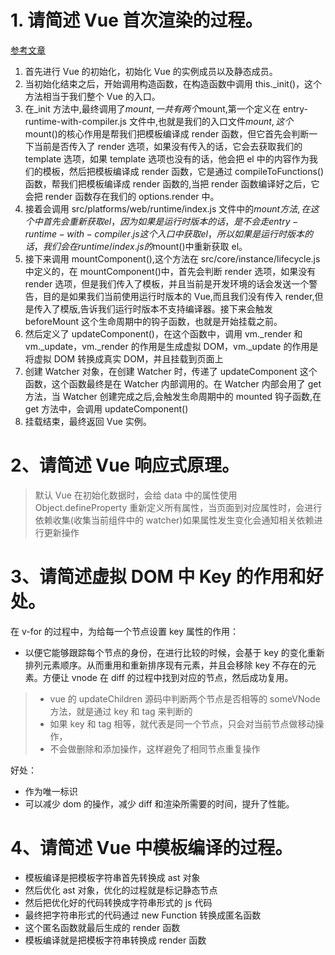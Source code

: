 # 1. 请简述 Vue 首次渲染的过程。

[参考文章](https://blog.csdn.net/weixin_40599109/article/details/107644204)

1. 首先进行 Vue 的初始化，初始化 Vue 的实例成员以及静态成员。
2. 当初始化结束之后，开始调用构造函数，在构造函数中调用 this.\_init()，这个方法相当于我们整个 Vue 的入口。
3. 在\_init 方法中,最终调用了$mount,一共有两个$mount,第一个定义在 entry-runtime-with-compiler.js 文件中,也就是我们的入口文件$mount,这个$mount()的核心作用是帮我们把模板编译成 render 函数，但它首先会判断一下当前是否传入了 render 选项，如果没有传入的话，它会去获取我们的 template 选项，如果 template 选项也没有的话，他会把 el 中的内容作为我们的模板，然后把模板编译成 render 函数，它是通过 compileToFunctions()函数，帮我们把模板编译成 render 函数的,当把 render 函数编译好之后，它会把 render 函数存在我们的 options.render 中。
4. 接着会调用 src/platforms/web/runtime/index.js 文件中的$mount方法,在这个中首先会重新获取el，因为如果是运行时版本的话，是不会走entry-runtime-with-compiler.js这个入口中获取el，所以如果是运行时版本的话，我们会在runtime/index.js的$mount()中重新获取 el。
5. 接下来调用 mountComponent(),这个方法在 src/core/instance/lifecycle.js 中定义的，在 mountComponent()中，首先会判断 render 选项，如果没有 render 选项，但是我们传入了模板，并且当前是开发环境的话会发送一个警告，目的是如果我们当前使用运行时版本的 Vue,而且我们没有传入 render,但是传入了模版,告诉我们运行时版本不支持编译器。接下来会触发 beforeMount 这个生命周期中的钩子函数，也就是开始挂载之前。
6. 然后定义了 updateComponent()，在这个函数中，调用 vm.\_render 和 vm.\_update，vm.\_render 的作用是生成虚拟 DOM，vm.\_update 的作用是将虚拟 DOM 转换成真实 DOM，并且挂载到页面上
7. 创建 Watcher 对象，在创建 Watcher 时，传递了 updateComponent 这个函数，这个函数最终是在 Watcher 内部调用的。在 Watcher 内部会用了 get 方法，当 Watcher 创建完成之后,会触发生命周期中的 mounted 钩子函数,在 get 方法中，会调用 updateComponent()
8. 挂载结束，最终返回 Vue 实例。

# 2、请简述 Vue 响应式原理。

> 默认 Vue 在初始化数据时，会给 data 中的属性使用 Object.defineProperty 重新定义所有属性，当页面到对应属性时，会进行依赖收集(收集当前组件中的 watcher)如果属性发生变化会通知相关依赖进行更新操作

# 3、请简述虚拟 DOM 中 Key 的作用和好处。

在 v-for 的过程中，为给每一个节点设置 key 属性的作用：

- 以便它能够跟踪每个节点的身份，在进行比较的时候，会基于 key 的变化重新排列元素顺序。从而重用和重新排序现有元素，并且会移除 key 不存在的元素。方便让 vnode 在 diff 的过程中找到对应的节点，然后成功复用。

> - vue 的 updateChildren 源码中判断两个节点是否相等的 someVNode 方法，就是通过 key 和 tag 来判断的
> - 如果 key 和 tag 相等，就代表是同一个节点，只会对当前节点做移动操作，
> - 不会做删除和添加操作，这样避免了相同节点重复操作

好处：

- 作为唯一标识
- 可以减少 dom 的操作，减少 diff 和渲染所需要的时间，提升了性能。

# 4、请简述 Vue 中模板编译的过程。

- 模板编译是把模板字符串首先转换成 ast 对象
- 然后优化 ast 对象，优化的过程就是标记静态节点
- 然后把优化好的代码转换成字符串形式的 js 代码
- 最终把字符串形式的代码通过 new Function 转换成匿名函数
- 这个匿名函数就最后生成的 render 函数
- 模板编译就是把模板字符串转换成 render 函数
